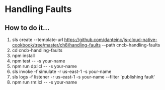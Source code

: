 # Handling Faults

## How to do it...
1. sls create --template-url https://github.com/danteinc/js-cloud-native-cookbook/tree/master/ch8/handling-faults --path cncb-handling-faults
2. cd cncb-handling-faults
3. npm install
4. npm test -- -s your-name
5. npm run dp:lcl -- -s your-name
6. sls invoke -f simulate -r us-east-1 -s your-name
7. sls logs -f listener -r us-east-1 -s your-name --filter 'publishing fault'
8. npm run rm:lcl -- -s your-name
